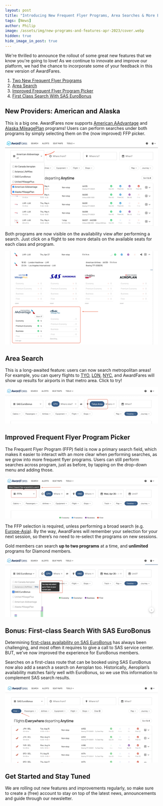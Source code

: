 ```yaml
---
layout: post
title: "Introducing New Frequent Flyer Programs, Area Searches & More Exciting Features"
tags: [News]
author: Philip
image: /assets/img/new-programs-and-features-apr-2023/cover.webp
hidden: true
hide_image_in_post: true
---
```


We're thrilled to announce the rollout of some great new features that we know you're going to love! As we continue to innovate and improve our platform, we had the chance to incorporate some of your feedback in this new version of AwardFares. 

1. [Two New Frequent Flyer Programs](#new-providers-american-and-alaska)
2. [Area Search](#area-search)
3. [Improved Frequent Flyer Program Picker](#improved-frequent-flyer-program-picker)
4. [First Class Search With SAS EuroBonus](#first-class-search-with-sas-eurobonus)


## New Providers: American and Alaska

This is a big one. AwardFares now supports [American AAdvantage](https://awardfares.com/search?..;z:aadvantage) and [Alaska MileagePlan](https://awardfares.com/search?..;z:alaska) programs! Users can perform searches under both programs by simply selecting them on the (now improved) FFP picker.


<img src="/assets/img/new-programs-and-features-apr-2023/new-features-1a.webp" alt="American AAdvantage and Alaska MileagePlan now available on AwardFares." />


Both programs are now visible on the availability view after performing a search. Just click on a flight to see more details on the available seats for each class and program.


<img src="/assets/img/new-programs-and-features-apr-2023/new-features-1b.webp" alt="Search American AAdvantage and Alaska MileagePlan availability using AwardFares." />


## Area Search

This is a long-awaited feature: users can now search metropolitan areas! For example, you can query flights to [TYO](https://awardfares.com/search?.area:TYO.), [LON](https://awardfares.com/search?.area:LON.), [NYC](https://awardfares.com/search?.area:NYC.), and AwardFares will show up results for airports in that metro area. Click to try!


<img src="/assets/img/new-programs-and-features-apr-2023/new-features-2.webp" alt="Search Metropolitan Areas using AwadrFares." />


## Improved Frequent Flyer Program Picker

The Frequent Flyer Program (FFP) field is now a primary search field, which makes it easier to interact with an more clear when performing searches, as we grow into more frequent flyer programs. Users can still perform searches across program, just as before, by tapping on the drop-down menu and adding those.

 <img src="/assets/img/new-programs-and-features-apr-2023/new-features-3a.webp" alt="New frequent flyer program picker on AwardFares" />


The FFP selection is required, unless performing a broad search (e.g. [Europe-Asia](https://awardfares.com/search?zone:Europe.continent:AS.)). By the way, AwardFares will remember your selection for your next session, so there’s no need to re-select the programs on new sessions.

Gold members can search **up to two programs** at a time, and **unlimited** programs for Diamond members.

<img src="/assets/img/new-programs-and-features-apr-2023/new-features-3b.webp" alt="Search limits on AwardFares Gold and Diamond (April 2023)." />



## Bonus: First-class Search With SAS EuroBonus

Determining [first-class availability on SAS EuroBonus](https://awardfares.com/search?..;c:first;z:eurobonus) has always been challenging, and most often it requires to give a call to SAS service center. BUT, we’ve now improved the experience for EuroBonus members.

Searches on a first-class route that can be booked using SAS EuroBonus now also add a search a search on Aeroplan too. Historically, Aeroplan’s availability matches fairly well with EuroBonus, so we use this information to complement SAS search results.

<img src="/assets/img/new-programs-and-features-apr-2023/new-features-4.webp" alt="New First-class Search Using SAS EuroBonus Points." />


## Get Started and Stay Tuned

We are rolling out new features and improvements regularly, so make sure to create a (free) account to stay on top of the latest news, announcements and guide through our newsletter.
